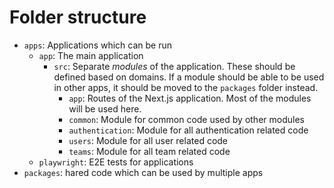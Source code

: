 # Folder structure

- `apps`: Applications which can be run
  - `app`: The main application
    - `src`: Separate _modules_ of the application. These should be defined based on domains. If a module should be able to be used in other apps, it should be moved to the `packages` folder instead.
      - `app`: Routes of the Next.js application. Most of the modules will be used here.
      - `common`: Module for common code used by other modules
      - `authentication`: Module for all authentication related code
      - `users`: Module for all user related code
      - `teams`: Module for all team related code
  - `playwright`: E2E tests for applications
- `packages`: hared code which can be used by multiple apps
